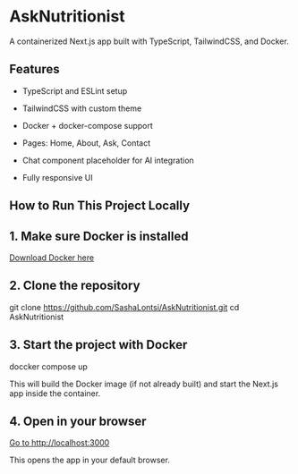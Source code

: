 # AskNutritionist

A containerized Next.js app built with TypeScript, TailwindCSS, and Docker.

## Features

- TypeScript and ESLint setup

- TailwindCSS with custom theme

- Docker + docker-compose support

- Pages: Home, About, Ask, Contact

- Chat component placeholder for AI integration

- Fully responsive UI

## **How to Run This Project Locally**

## 1. Make sure Docker is installed

 [Download Docker here](https://www.docker.com/products/docker-desktop)

## 2. Clone the repository
git clone https://github.com/SashaLontsi/AskNutritionist.git
cd AskNutritionist

## 3. Start the project with Docker
doccker compose up

This will build the Docker image (if not already built) and start the Next.js app inside the container.

## 4. Open in your browser

[Go to http://localhost:3000](http://localhost:3000)

This opens the app in your default browser.
